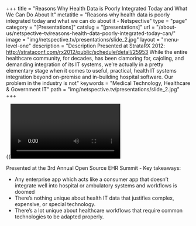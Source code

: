 +++
title = "Reasons Why Health Data is Poorly Integrated Today and What We Can Do About It"
metatitle = "Reasons why health data is poorly integrated today and what we can do about it - Netspective"
type = "page"
category = "[Presentations]"
catslug = "[presentations]"
url = "/about-us/netspective-tv/reasons-health-data-poorly-integrated-today-can/"
image = "img/netspective.tv/presentations/slide_2.jpg"
layout = "menu-level-one"
description = "Description Presented at StrataRX 2012: http://strataconf.com/rx2012/public/schedule/detail/25953 While the entire healthcare community, for decades, has been clamoring for, cajoling, and demanding integration of its IT systems, we’re actually in a pretty elementary stage when it comes to useful, practical, health IT systems integration beyond on-premise and in-building hospital software. Our problem in the industry is not"
keywords = "Medical Technology, Healthcare & Government IT"
path = "img/netspective.tv/presentations/slide_2.jpg"
+++

{{<video d2428db018150132d2ab56002d6aedf7>}}

Presented at the 3rd Annual Open Source EHR Summit - Key takeaways:

* Any enterprise app which acts like a consumer app that doesn’t integrate well into hospital or ambulatory systems and workflows is doomed
* There’s nothing unique about health IT data that justifies complex, expensive, or special technology.
* There’s a lot unique about healthcare workflows that require common technologies to be adapted properly.